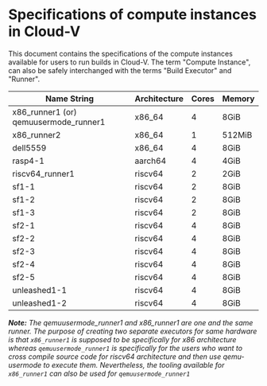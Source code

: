 # Specifications of compute instances in Cloud-V

This document contains the specifications of the compute instances available for users to run builds in Cloud-V. The term "Compute Instance", can also be safely interchanged with the terms "Build Executor" and "Runner".

| Name String | Architecture | Cores | Memory |
| ---- | ------- | -------------- | ------------ |
| x86_runner1 (or) qemuusermode_runner1 | x86_64 | 4 | 8GiB |
| x86_runner2 | x86_64 | 1 | 512MiB |
| dell5559 | x86_64 | 4 | 8GiB |
| rasp4-1 | aarch64 | 4 | 4GiB |
| riscv64_runner1 | riscv64 | 2 | 2GiB |
| sf1-1 | riscv64 | 2 | 8GiB |
| sf1-2 | riscv64 | 2 | 8GiB |
| sf1-3 | riscv64 | 2 | 8GiB |
| sf2-1 | riscv64 | 4 | 8GiB |
| sf2-2 | riscv64 | 4 | 8GiB |
| sf2-3 | riscv64 | 4 | 8GiB |
| sf2-4 | riscv64 | 4 | 8GiB |
| sf2-5 | riscv64 | 4 | 8GiB |
| unleashed1-1 | riscv64 | 4 | 8GiB |
| unleashed1-2 | riscv64 | 4 | 8GiB |

***Note:** The qemuusermode_runner1 and x86_runner1 are one and the same runner. The purpose of creating two separate executors for same hardware is that `x86_runner1` is supposed to be specifically for x86 architecture whereas `qemuusermode_runner1` is specifically for the users who want to cross compile source code for riscv64 architecture and then use qemu-usermode to execute them. Nevertheless, the tooling available for `x86_runner1` can also be used for `qemuusermode_runner1`*

